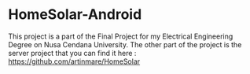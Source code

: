 # HomeSolar-Android
This project is a part of the Final Project for my Electrical Engineering Degree on Nusa Cendana University.
The other part of the project is the server project that you can find it here : https://github.com/artinmare/HomeSolar
